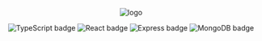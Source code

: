 <p align="center">
  <img src="https://github.com/brunotot/monorepo-mern-railway-starter/blob/main/md/assets/img/logo.png?raw=true" alt="logo"/>
</p>

<p align="center">
  <img alt="TypeScript badge" src="https://img.shields.io/badge/-TypeScript-black?style=for-the-badge&logoColor=white&logo=typescript&color=2F73BF">
  <img alt="React badge" src="https://img.shields.io/badge/-React-black?style=for-the-badge&logo=react&color=23272F">
  <img alt="Express badge" src="https://img.shields.io/badge/-Express-black?style=for-the-badge&logoColor=black&logo=express&color=F7DF1E">
  <img alt="MongoDB badge" src="https://img.shields.io/badge/-MongoDB-black?style=for-the-badge&logoColor=white&logo=mongodb&color=127237">
  </a>
</p>
